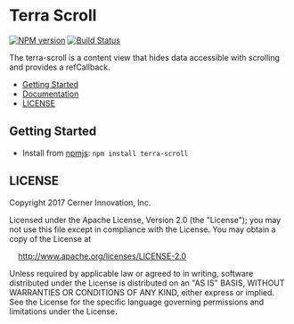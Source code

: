 # Terra Scroll

[![NPM version](https://badgen.net/npm/v/terra-scroll)](https://www.npmjs.org/package/terra-scroll)
[![Build Status](https://badgen.net/travis/cerner/terra-core)](https://travis-ci.org/cerner/terra-core)

The terra-scroll is a content view that hides data accessible with scrolling and provides a refCallback.

- [Getting Started](#getting-started)
- [Documentation](https://github.com/cerner/terra-core/tree/master/packages/terra-scroll/docs)
- [LICENSE](#license)

## Getting Started

- Install from [npmjs](https://www.npmjs.com): `npm install terra-scroll`

## LICENSE

Copyright 2017 Cerner Innovation, Inc.

Licensed under the Apache License, Version 2.0 (the "License"); you may not use this file except in compliance with the License. You may obtain a copy of the License at

&nbsp;&nbsp;&nbsp;&nbsp;http://www.apache.org/licenses/LICENSE-2.0

Unless required by applicable law or agreed to in writing, software distributed under the License is distributed on an "AS IS" BASIS, WITHOUT WARRANTIES OR CONDITIONS OF ANY KIND, either express or implied. See the License for the specific language governing permissions and limitations under the License.
